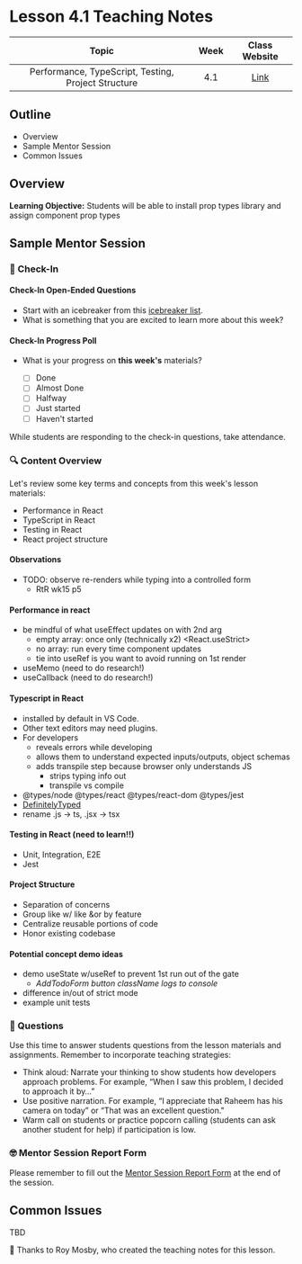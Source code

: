 # Lesson 4.1 Teaching Notes 

| **Topic** | **Week** | **Class Website** |
| :---: | :---: | :---: |
| Performance, TypeScript, Testing, Project Structure | 4.1 | [Link](https://learn.codethedream.org/) |

## Outline 
- Overview
- Sample Mentor Session
- Common Issues

## Overview 

**Learning Objective:** Students will be able to install prop types library and assign component prop types

## Sample Mentor Session 

### :wave: Check-In

#### Check-In Open-Ended Questions 

- Start with an icebreaker from this [icebreaker list](https://docs.google.com/document/d/1WbwKn8B5GfRueq7Zbw0zx_k15aqyIqIs23i_WHI-pPI/edit?usp=sharing). 
- What is something that you are excited to learn more about this week? 

#### Check-In Progress Poll 

- What is your progress on **this week's** materials?

  - [ ] Done
  - [ ] Almost Done
  - [ ] Halfway
  - [ ] Just started
  - [ ] Haven't started

While students are responding to the check-in questions, take attendance. 

### :mag: Content Overview 

Let's review some key terms and concepts from this week's lesson materials: 
 
- Performance in React
- TypeScript in React
- Testing in React
- React project structure

#### Observations

- TODO: observe re-renders while typing into a controlled form
  - RtR wk15 p5

#### Performance in react

- be mindful of what useEffect updates on with 2nd arg
  - empty array: once only (technically x2) <React.useStrict>
  - no array: run every time component updates
  - tie into useRef is you want to avoid running on 1st render
- useMemo (need to do research!)
- useCallback (need to do research!)

#### Typescript in React

- installed by default in VS Code.
- Other text editors may need plugins.
- For developers
  - reveals errors while developing
  - allows them to understand expected inputs/outputs, object schemas
  - adds transpile step because browser only understands JS
    - strips typing info out
    - transpile vs compile
- @types/node @types/react @types/react-dom @types/jest
- [DefinitelyTyped](https://github.com/DefinitelyTyped/DefinitelyTyped)
- rename .js -> ts, .jsx -> tsx

#### Testing in React (need to learn!!)

- Unit, Integration, E2E
- Jest

#### Project Structure

- Separation of concerns
- Group like w/ like &or by feature
- Centralize reusable portions of code
- Honor existing codebase

#### Potential concept demo ideas

- demo useState w/useRef to prevent 1st run out of the gate
  - *AddTodoForm button className logs to console*
- difference in/out of strict mode
- example unit tests

### :thinking: Questions 

Use this time to answer students questions from the lesson materials and assignments. Remember to incorporate teaching strategies:

  - Think aloud: Narrate your thinking to show students how developers approach problems. For example, “When I saw this problem, I decided to approach it by…”
  - Use positive narration. For example, “I appreciate that Raheem has his camera on today” or “That was an excellent question."
  - Warm call on students or practice popcorn calling (students can ask another student for help) if participation is low.

### :nerd_face: Mentor Session Report Form 

Please remember to fill out the [Mentor Session Report Form](https://airtable.com/shrp0jjRtoMyTXRzh) at the end of the session.

## Common Issues 

TBD

:crown: Thanks to Roy Mosby, who created the teaching notes for this lesson. 
